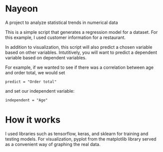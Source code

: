 # Nayeon
A project to analyze statistical trends in numerical data

This is a simple script that generates a regression model for a dataset. For this example, I used customer information for a restaurant. 

In addition to visualization, this script will also predict a chosen variable based on other variables. Intutitively, you will want to predict a dependent variable based on dependent variables.
  
   For example, if we wanted to see if there was a correlation between age and order total, we would set 
   ```
   predict = "Order total"
   ```
   and set our independent variable:
   ```
   independent = "Age"
   ```

# How it works
I used libraries such as tensorflow, keras, and sklearn for training and testing models. For visualization, pyplot from the matplotlib library served as a convenient way of graphing the real data. 
